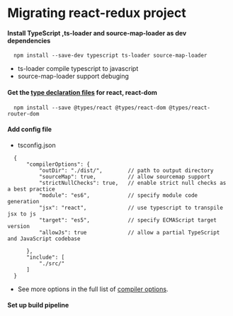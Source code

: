 # Migrating react-redux project
#### Install TypeScript ,ts-loader and source-map-loader as dev dependencies
```
  npm install --save-dev typescript ts-loader source-map-loader
```
- ts-loader compile typescript to javascript
- source-map-loader support debuging

#### Get the [type declaration files](https://github.com/DefinitelyTyped/DefinitelyTyped) for react, react-dom
```
  npm install --save @types/react @types/react-dom @types/react-router-dom
```


#### Add config file
- tsconfig.json
```
  {
      "compilerOptions": {
          "outDir": "./dist/",        // path to output directory
          "sourceMap": true,          // allow sourcemap support
          "strictNullChecks": true,   // enable strict null checks as a best practice
          "module": "es6",            // specify module code generation
          "jsx": "react",             // use typescript to transpile jsx to js
          "target": "es5",            // specify ECMAScript target version
          "allowJs": true             // allow a partial TypeScript and JavaScript codebase

      },
      "include": [
          "./src/"
      ]
  }
```
-  See more options in the full list of [compiler options](https://www.typescriptlang.org/docs/handbook/compiler-options.html).

#### Set up build pipeline
